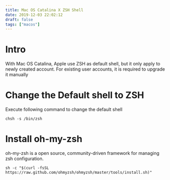 ```yaml
---
title: Mac OS Catalina X ZSH Shell
date: 2019-12-03 22:02:12
draft: false
tags: ["macos"]
---
```


# Intro
With Mac OS Catalina, Apple use ZSH as default shell, but it only apply to newly created account. For existing user accounts, it is required to upgrade it manually

# Change the Default shell to ZSH
Execute following command to change the default shell
```
chsh -s /bin/zsh
```

# Install oh-my-zsh
oh-my-zsh is a open source, community-driven framework for managing zsh configuration.
```
sh -c "$(curl -fsSL https://raw.github.com/ohmyzsh/ohmyzsh/master/tools/install.sh)"
```
